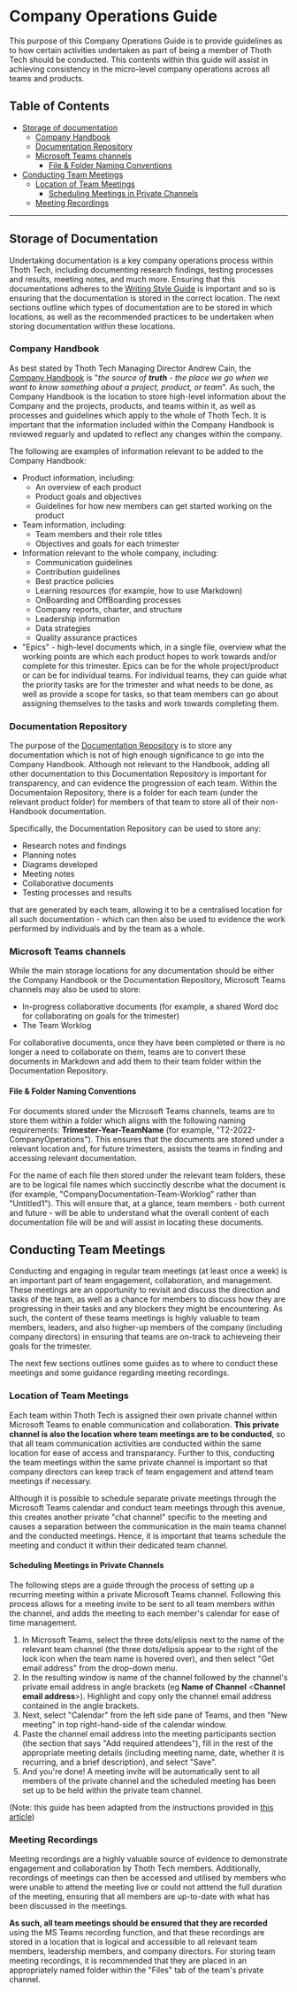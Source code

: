# Company Operations Guide

This purpose of this Company Operations Guide is to provide guidelines as to how certain activities
undertaken as part of being a member of Thoth Tech should be conducted. This contents within this
guide will assist in achieving consistency in the micro-level company operations across all teams
and products.

## Table of Contents

- [Storage of documentation](#storage-of-documentation)
  - [Company Handbook](#company-handbook)
  - [Documentation Repository](#documentation-repository)
  - [Microsoft Teams channels](#microsoft-teams-channels)
    - [File & Folder Naming Conventions](#file--folder-naming-conventions)
- [Conducting Team Meetings](#conducting-team-meetings)
  - [Location of Team Meetings](#location-of-team-meetings)
    - [Scheduling Meetings in Private Channels](#scheduling-meetings-in-private-channels)
  - [Meeting Recordings](#meeting-recordings)

---

## Storage of Documentation

Undertaking documentation is a key company operations process within Thoth Tech, including
documenting research findings, testing processes and results, meeting notes, and much more. Ensuring
that this documentations adheres to the
[Writing Style Guide](https://github.com/thoth-tech/handbook/blob/main/docs/processes/documentation/writing-style-guide.md)
is important and so is ensuring that the documentation is stored in the correct location. The next
sections outline which types of documentation are to be stored in which locations, as well as the
recommended practices to be undertaken when storing documentation within these locations.

### Company Handbook

As best stated by Thoth Tech Managing Director Andrew Cain, the
[Company Handbook](https://github.com/thoth-tech/handbook) is "_the source of **truth** - the place
we go when we want to know something about a project, product, or team_". As such, the Company
Handbook is the location to store high-level information about the Company and the projects,
products, and teams within it, as well as processes and guidelines which apply to the whole of Thoth
Tech. It is important that the information included within the Company Handbook is reviewed reguarly
and updated to reflect any changes within the company.

The following are examples of information relevant to be added to the Company Handbook:

- Product information, including:
  - An overview of each product
  - Product goals and objectives
  - Guidelines for how new members can get started working on the product
- Team information, including:
  - Team members and their role titles
  - Objectives and goals for each trimester
- Information relevant to the whole company, including:
  - Communication guidelines
  - Contribution guidelines
  - Best practice policies
  - Learning resources (for example, how to use Markdown)
  - OnBoarding and OffBoarding processes
  - Company reports, charter, and structure
  - Leadership information
  - Data strategies
  - Quality assurance practices
- "Epics" - high-level documents which, in a single file, overview what the working points are which
  each product hopes to work towards and/or complete for this trimester. Epics can be for the whole
  project/product or can be for individual teams. For individual teams, they can guide what the
  priority tasks are for the trimester and what needs to be done, as well as provide a scope for
  tasks, so that team members can go about assigning themselves to the tasks and work towards
  completing them.

### Documentation Repository

The purpose of the [Documentation Repository](https://github.com/thoth-tech/documentation) is to
store any documentation which is not of high enough significance to go into the Company Handbook.
Although not relevant to the Handbook, adding all other documentation to this Documentation
Repository is important for transparency, and can evidence the progression of each team. Within the
Documentaion Repository, there is a folder for each team (under the relevant product folder) for
members of that team to store all of their non-Handbook documentation.

Specifically, the Documentation Repository can be used to store any:

- Research notes and findings
- Planning notes
- Diagrams developed
- Meeting notes
- Collaborative documents
- Testing processes and results

that are generated by each team, allowing it to be a centralised location for all such
documentation - which can then also be used to evidence the work performed by individuals and by the
team as a whole.

### Microsoft Teams channels

While the main storage locations for any documentation should be either the Company Handbook or the
Documentation Repository, Microsoft Teams channels may also be used to store:

- In-progress collaborative documents (for example, a shared Word doc for collaborating on goals for
  the trimester)
- The Team Worklog

For collaborative documents, once they have been completed or there is no longer a need to
collaborate on them, teams are to convert these documents in Markdown and add them to their team
folder within the Documentation Repository.

#### File & Folder Naming Conventions

For documents stored under the Microsoft Teams channels, teams are to store them within a folder
which aligns with the following naming requirements: **Trimester-Year-TeamName** (for example,
"T2-2022-CompanyOperations"). This ensures that the documents are stored under a relevant location
and, for future trimesters, assists the teams in finding and accessing relevant documentation.

For the name of each file then stored under the relevant team folders, these are to be logical file
names which succinctly describe what the document is (for example,
"CompanyDocumentation-Team-Worklog" rather than "Untitled1"). This will ensure that, at a glance,
team members - both current and future - will be able to understand what the overall content of each
documentation file will be and will assist in locating these documents.

## Conducting Team Meetings

Conducting and engaging in regular team meetings (at least once a week) is an important part of team
engagement, collaboration, and management. These meetings are an opportunity to revisit and discuss
the direction and tasks of the team, as well as a chance for members to discuss how they are
progressing in their tasks and any blockers they might be encountering. As such, the content of
these teams meetings is highly valuable to team members, leaders, and also higher-up members of the
company (including company directors) in ensuring that teams are on-track to achieveing their goals
for the trimester.

The next few sections outlines some guides as to where to conduct these meetings and some guidance
regarding meeting recordings.

### Location of Team Meetings

Each team within Thoth Tech is assigned their own private channel within Microsoft Teams to enable
communication and collaboration. **This private channel is also the location where team meetings are
to be conducted**, so that all team communication activities are conducted within the same location
for ease of access and transparancy. Further to this, conducting the team meetings within the same
private channel is important so that company directors can keep track of team engagement and attend
team meetings if necessary.

Although it is possible to schedule separate private meetings through the Microsoft Teams calendar
and conduct team meetings through this avenue, this creates another private "chat channel" specific
to the meeting and causes a separation between the communication in the main teams channel and the
conducted meetings. Hence, it is important that teams schedule the meeting and conduct it within
their dedicated team channel.

#### Scheduling Meetings in Private Channels

The following steps are a guide through the process of setting up a recurring meeting within a
private Microsoft Teams channel. Following this process allows for a meeting invite to be sent to
all team members within the channel, and adds the meeting to each member's calendar for ease of time
management.

1. In Microsoft Teams, select the three dots/elipsis next to the name of the relevant team channel
   (the three dots/elipsis appear to the right of the lock icon when the team name is hovered over),
   and then select "Get email address" from the drop-down menu.
2. In the resulting window is name of the channel followed by the channel's private email address in
   angle brackets (eg **Name of Channel** <**Channel email address**>). Highlight and copy only the
   channel email address contained in the angle brackets.
3. Next, select "Calendar" from the left side pane of Teams, and then "New meeting" in top
   right-hand-side of the calendar window.
4. Paste the channel email address into the meeting participants section (the section that says "Add
   required attendees"), fill in the rest of the appropriate meeting details (including meeting
   name, date, whether it is recurring, and a brief description), and select "Save".
5. And you're done! A meeting invite will be automatically sent to all members of the private
   channel and the scheduled meeting has been set up to be held within the private team channel.

(Note: this guide has been adapted from the instructions provided in
[this article](https://scoutsaustraliansw.zendesk.com/hc/en-us/articles/360041835192-How-to-Schedule-a-meeting-from-within-a-private-Teams-channel))

### Meeting Recordings

Meeting recordings are a highly valuable source of evidence to demonstrate engagement and
collaboration by Thoth Tech members. Additionally, recordings of meetings can then be accessed and
utilised by members who were unable to attend the meeting live or could not atttend the full
duration of the meeting, ensuring that all members are up-to-date with what has been discussed in
the meetings.

**As such, all team meetings should be ensured that they are recorded** using the MS Teams recording
function, and that these recordings are stored in a location that is logical and accessible to all
relevant team members, leadership members, and company directors. For storing team meeting
recordings, it is recommended that they are placed in an appropriately named folder within the
"Files" tab of the team's private channel.
